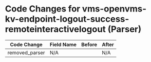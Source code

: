 # Code Changes for vms-openvms-kv-endpoint-logout-success-remoteinteractivelogout (Parser)

| Code Change | Field Name | Before | After |
|-------------|------------|--------|-------|
| removed_parser | N/A |  | N/A |